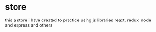 # store
this a store i have created to practice using js libraries react, redux, node and express and others
